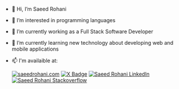 - 👋 Hi, I’m Saeed Rohani
- 👀 I’m interested in programming languages
- 🔭 I’m currently working as a Full Stack Software Developer
- 🌱 I’m currently learning new technology about developing web and mobile applications
- 📫 I'm availaible at:
  
   [![saeedrohani.com](https://img.shields.io/badge/saeedrohani.com-badge?style=for-the-badge&color=%23000&link=https%3A%2F%2Fsaeedrohani.com)](https://saeedrohani.com) [![X Badge](https://img.shields.io/badge/follow-badge?style=for-the-badge&logo=x&color=%23000&cacheSeconds=https%3A%2F%2Fx.com%2Fsaeed_rohani&link=https%3A%2F%2Fsaeedrohani.com)](https://x.com/saeed_rohani) [![Saeed Rohani LinkedIn](https://img.shields.io/badge/LinkedIN-badge?style=for-the-badge&logo=linkedin&logoColor=%230A66C2&labelColor=%23fff&color=%230A66C2&link=https%3A%2F%2Fwww.linkedin.com%2Fin%2Fsaeedrohani)](https://www.linkedin.com/in/saeedrohani/) [![Saeed Rohani Stackoverflow](https://img.shields.io/badge/Stackoverflow-badge?style=for-the-badge&logo=stackoverflow&labelColor=%23555555&color=%23F58025&link=https://stackoverflow.com/users/4445142/saeed-rohani)](https://stackoverflow.com/users/4445142/saeed-rohani)



<!---
Saeed-Rohani/Saeed-Rohani is a ✨ special ✨ repository because its `README.md` (this file) appears on your GitHub profile.
You can click the Preview link to take a look at your changes.
--->
